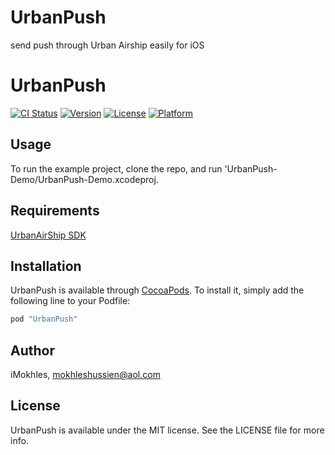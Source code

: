 # UrbanPush
send push through Urban Airship easily for iOS

# UrbanPush

[![CI Status](http://img.shields.io/travis/iMokhles/UrbanPush.svg?style=flat)](https://travis-ci.org/iMokhles/UrbanPush)
[![Version](https://img.shields.io/cocoapods/v/UrbanPush.svg?style=flat)](http://cocoapods.org/pods/UrbanPush)
[![License](https://img.shields.io/cocoapods/l/UrbanPush.svg?style=flat)](http://cocoapods.org/pods/UrbanPush)
[![Platform](https://img.shields.io/cocoapods/p/UrbanPush.svg?style=flat)](http://cocoapods.org/pods/UrbanPush)

## Usage

To run the example project, clone the repo, and run 'UrbanPush-Demo/UrbanPush-Demo.xcodeproj.

## Requirements
[UrbanAirShip SDK](www.urbanairship.com)
## Installation

UrbanPush is available through [CocoaPods](http://cocoapods.org). To install
it, simply add the following line to your Podfile:

```ruby
pod "UrbanPush"
```

## Author

iMokhles, mokhleshussien@aol.com

## License

UrbanPush is available under the MIT license. See the LICENSE file for more info.
